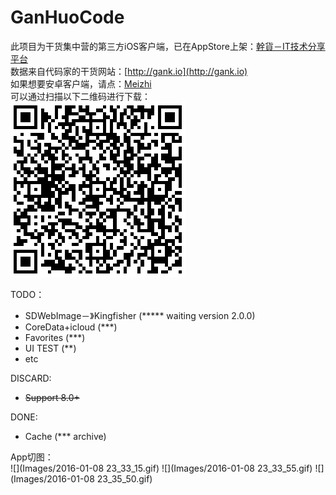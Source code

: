 # GanHuoCode
此项目为干货集中营的第三方iOS客户端，已在AppStore上架：[幹貨－IT技术分享平台](https://appsto.re/cn/dc-A_.i)<br>
数据来自代码家的干货网站：[http://gank.io](http://gank.io)<br>
如果想要安卓客户端，请点：[Meizhi](https://github.com/drakeet/Meizhi)<br>
可以通过扫描以下二维码进行下载：<br>
![](Images/37d1ae60c9984c53c1af96a728625aff.png)<br>

TODO：

  - SDWebImage－》Kingfisher  (***** waiting version 2.0.0)
  - CoreData+icloud (***)
  - Favorites (***)
  - UI TEST  (**)
  - etc<br>
  
DISCARD:

  - ~~Support 8.0+~~
 
DONE:

  - Cache (*** archive)

App切图：<br>
![](Images/2016-01-08 23_33_15.gif)
![](Images/2016-01-08 23_33_55.gif)
![](Images/2016-01-08 23_35_50.gif)
